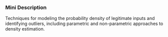 ### Mini Description

Techniques for modeling the probability density of legitimate inputs and identifying outliers, including parametric and non-parametric approaches to density estimation.

